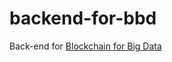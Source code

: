# backend-for-bbd
Back-end for [Blockchain for Big Data](https://github.com/Pola8976/blockchain-for-big-data)
